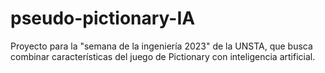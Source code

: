 # pseudo-pictionary-IA
Proyecto para la "semana de la ingeniería 2023" de la UNSTA, que busca combinar características del juego de Pictionary con inteligencia artificial.
